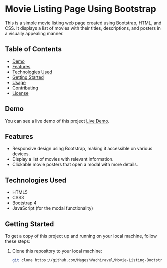 # Movie Listing Page Using Bootstrap

This is a simple movie listing web page created using Bootstrap, HTML, and CSS. It displays a list of movies with their titles, descriptions, and posters in a visually appealing manner.

## Table of Contents

- [Demo](#demo)
- [Features](#features)
- [Technologies Used](#technologies-used)
- [Getting Started](#getting-started)
- [Usage](#usage)
- [Contributing](#contributing)
- [License](#license)

## Demo

You can see a live demo of this project [Live Demo](https://mageshvachiravel.github.io/Movie-Listing-Bootstrap/).

## Features

- Responsive design using Bootstrap, making it accessible on various devices.
- Display a list of movies with relevant information.
- Clickable movie posters that open a modal with more details.

## Technologies Used

- HTML5
- CSS3
- Bootstrap 4
- JavaScript (for the modal functionality)

## Getting Started

To get a copy of this project up and running on your local machine, follow these steps:

1. Clone this repository to your local machine:

   ```bash
   git clone https://github.com/MageshVachiravel/Movie-Listing-Bootstrap.git